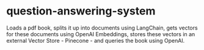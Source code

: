 # question-answering-system
Loads a pdf book, splits it up into documents using LangChain, gets vectors for these documents using OpenAI Embeddings, stores these vectors in an external Vector Store - Pinecone - and queries the book using OpenAI.
